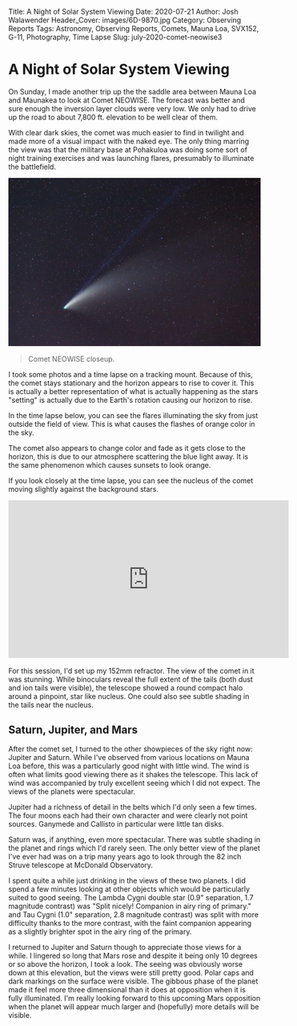 Title: A Night of Solar System Viewing
Date: 2020-07-21
Author: Josh Walawender
Header_Cover: images/6D-9870.jpg
Category: Observing Reports
Tags: Astronomy, Observing Reports, Comets, Mauna Loa, SVX152, G-11, Photography, Time Lapse
Slug: july-2020-comet-neowise3

# A Night of Solar System Viewing

On Sunday, I made another trip up the the saddle area between Mauna Loa and Maunakea to look at Comet NEOWISE.  The forecast was better and sure enough the inversion layer clouds were very low.  We only had to drive up the road to about 7,800 ft. elevation to be well clear of them.

With clear dark skies, the comet was much easier to find in twilight and made more of a visual impact with the naked eye.  The only thing marring the view was that the military base at Pohakuloa was doing some sort of night training exercises and was launching flares, presumably to illuminate the battlefield.

![Comet NEOWISE closeup.](images/6D-9870.jpg)
> Comet NEOWISE closeup.

I took some photos and a time lapse on a tracking mount.  Because of this, the comet stays stationary and the horizon appears to rise to cover it.  This is actually a better representation of what is actually happening as the stars "setting" is actually due to the Earth's rotation causing our horizon to rise.

In the time lapse below, you can see the flares illuminating the sky from just outside the field of view.  This is what causes the flashes of orange color in the sky.

The comet also appears to change color and fade as it gets close to the horizon, this is due to our atmosphere scattering the blue light away.  It is the same phenomenon which causes sunsets to look orange.

If you look closely at the time lapse, you can see the nucleus of the comet moving slightly against the background stars.

<iframe width="560" height="315" src="https://www.youtube.com/embed/xYiP51hmqqY" frameborder="0" allow="accelerometer; autoplay; encrypted-media; gyroscope; picture-in-picture" allowfullscreen></iframe>

For this session, I'd set up my 152mm refractor.  The view of the comet in it was stunning.  While binoculars reveal the full extent of the tails (both dust and ion tails were visible), the telescope showed a round compact halo around a pinpoint, star like nucleus.  One could also see subtle shading in the tails near the nucleus.

## Saturn, Jupiter, and Mars

After the comet set, I turned to the other showpieces of the sky right now: Jupiter and Saturn.  While I've observed from various locations on Mauna Loa before, this was a particularly good night with little wind.  The wind is often what limits good viewing there as it shakes the telescope.  This lack of wind was accompanied by truly excellent seeing which I did not expect.  The views of the planets were spectacular.

Jupiter had a richness of detail in the belts which I'd only seen a few times.  The four moons each had their own character and were clearly not point sources.  Ganymede and Callisto in particular were little tan disks.

Saturn was, if anything, even more spectacular.  There was subtle shading in the planet and rings which I'd rarely seen.  The only better view of the planet I've ever had was on a trip many years ago to look through the 82 inch Struve telescope at McDonald Observatory.

I spent quite a while just drinking in the views of these two planets.  I did spend a few minutes looking at other objects which would be particularly suited to good seeing.  The Lambda Cygni double star (0.9" separation, 1.7 magnitude contrast) was "Split nicely!  Companion in airy ring of primary." and Tau Cygni (1.0" separation, 2.8 magnitude contrast) was split with more difficulty thanks to the more contrast, with the faint companion appearing as a slightly brighter spot in the airy ring of the primary.

I returned to Jupiter and Saturn though to appreciate those views for a while.  I lingered so long that Mars rose and despite it being only 10 degrees or so above the horizon, I took a look.  The seeing was obviously worse down at this elevation, but the views were still pretty good.  Polar caps and dark markings on the surface were visible.  The gibbous phase of the planet made it feel more three dimensional than it does at opposition when it is fully illuminated.  I'm really looking forward to this upcoming Mars opposition when the planet will appear much larger and (hopefully) more details will be visible.
